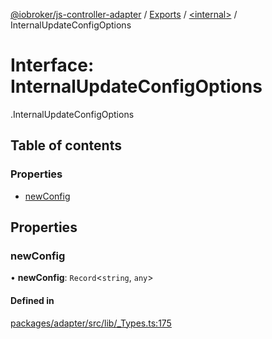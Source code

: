 [@iobroker/js-controller-adapter](../README.md) / [Exports](../modules.md) / [<internal\>](../modules/internal_.md) / InternalUpdateConfigOptions

# Interface: InternalUpdateConfigOptions

[<internal>](../modules/internal_.md).InternalUpdateConfigOptions

## Table of contents

### Properties

- [newConfig](internal_.InternalUpdateConfigOptions.md#newconfig)

## Properties

### newConfig

• **newConfig**: `Record`<`string`, `any`\>

#### Defined in

[packages/adapter/src/lib/_Types.ts:175](https://github.com/ioBroker/ioBroker.js-controller/blob/3ce6f5f8/packages/adapter/src/lib/_Types.ts#L175)
